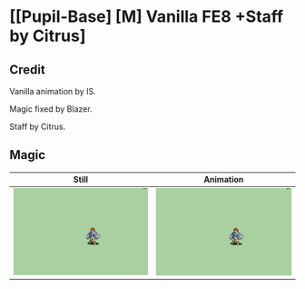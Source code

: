 # [\[Pupil-Base\] \[M\] Vanilla FE8 +Staff by Citrus]

## Credit

Vanilla animation by IS.

Magic fixed by Blazer.

Staff by Citrus.

## Magic

| Still | Animation |
| :---: | :-------: |
| ![Magic still](./Magic_000.png) | ![Magic animation](./Magic.gif) |
